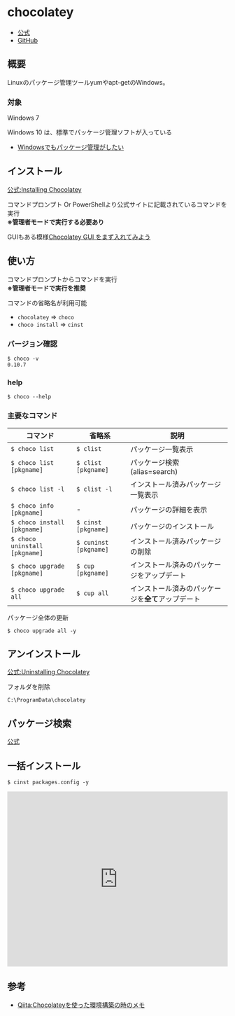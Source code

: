 # chocolatey

- [公式](https://chocolatey.org/)
- [GitHub](https://github.com/chocolatey/chocolatey)

## 概要

Linuxのパッケージ管理ツールyumやapt-getのWindows。

### 対象

Windows 7

Windows 10 は、標準でパッケージ管理ソフトが入っている

- [Windowsでもパッケージ管理がしたい](http://dev.classmethod.jp/server-side/os/windows-packagemanagement/)

## インストール

[公式:Installing Chocolatey](https://chocolatey.org/install#installing-chocolatey)

コマンドプロンプト Or PowerShellより公式サイトに記載されているコマンドを実行  
**※管理者モードで実行する必要あり**

GUIもある模様[Chocolatey GUI をまず入れてみよう](http://hayashikejinan.com/windows/1145/)

## 使い方

コマンドプロンプトからコマンドを実行  
**※管理者モードで実行を推奨**

コマンドの省略名が利用可能
- `chocolatey` ⇒ `choco`
- `choco install` ⇒ `cinst`

### バージョン確認
```
$ choco -v
0.10.7
```

### help
```
$ choco --help
```

### 主要なコマンド
|コマンド                     |省略系               |説明                                               |
|---------------------------- |---------------------|---------------------------------------------------|
|`$ choco list`               |`$ clist`            |パッケージ一覧表示                                 |
|`$ choco list [pkgname]`     |`$ clist [pkgname]`  |パッケージ検索(alias=search)                       |
|`$ choco list -l`            |`$ clist -l`         |インストール済みパッケージ一覧表示                 |
|`$ choco info [pkgname]`     |-                    |パッケージの詳細を表示                             |
|`$ choco install [pkgname]`  |`$ cinst [pkgname]`  |パッケージのインストール                           |
|`$ choco uninstall [pkgname]`|`$ cuninst [pkgname]`|インストール済みパッケージの削除                   |
|`$ choco upgrade [pkgname]`  |`$ cup [pkgname]`    |インストール済みのパッケージをアップデート         |
|`$ choco upgrade all`        |`$ cup all`          |インストール済みのパッケージを**全て**アップデート |

パッケージ全体の更新
```
$ choco upgrade all -y
```

## アンインストール

[公式:Uninstalling Chocolatey](https://chocolatey.org/docs/uninstallation)

フォルダを削除
```
C:\ProgramData\chocolatey
```

## パッケージ検索

[公式](https://chocolatey.org/packages)

## 一括インストール

```
$ cinst packages.config -y
```

<iframe src="https://gist.github.com/kgfnk/a2c24db8891dae7d11a1a629ca9f75ca.pibb" width="100%" height="400" allowtransparency="true" frameborder="0"></iframe>

## 参考

- [Qiita:Chocolateyを使った環境構築の時のメモ](http://qiita.com/konta220/items/95b40b4647a737cb51aa)
